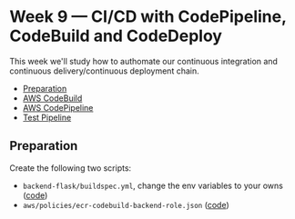 # Week 9 — CI/CD with CodePipeline, CodeBuild and CodeDeploy

This week we'll study how to authomate our continuous integration and continuous delivery/continuous deployment chain.

- [Preparation](#preparation)
- [AWS CodeBuild](#aws-codebuild)
- [AWS CodePipeline](#aws-codepipeline)
- [Test Pipeline](#test-pipeline)

## Preparation

Create the following two scripts:

- `backend-flask/buildspec.yml`, change the env variables to your owns ([code]())
- `aws/policies/ecr-codebuild-backend-role.json` ([code]())